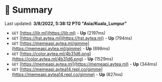 # 📖 Summary
Last updated: **3/8/2022, 5:38:12 PTG "Asia/Kuala_Lumpur"**

- `GET` [https://lilr.ml](https://lilr.ml) - **Up** (2197ms)
- `GET` [https://hst.aytea.ml](https://hst.aytea.ml) - **Up** (794ms)
- `GET` [https://memeapi.aytea.ml/gimme](https://memeapi.aytea.ml/gimme) - **Up** (698ms)
- `GET` [https://color.aytea.ml/4b31d6.png](https://color.aytea.ml/4b31d6.png) - **Up** (1529ms)
- `GET` [https://memeapi.aytea.ml](https://memeapi.aytea.ml) - **Up** (344ms)
- `GET` [https://memeapi.aytea14.repl.co/gimme](https://memeapi.aytea14.repl.co/gimme) - **Up** (827ms)
